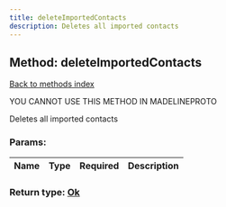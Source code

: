 ```yaml
---
title: deleteImportedContacts
description: Deletes all imported contacts
---
```

## Method: deleteImportedContacts  
[Back to methods index](index.md)


YOU CANNOT USE THIS METHOD IN MADELINEPROTO


Deletes all imported contacts

### Params:

| Name     |    Type       | Required | Description |
|----------|---------------|----------|-------------|


### Return type: [Ok](../types/Ok.md)

